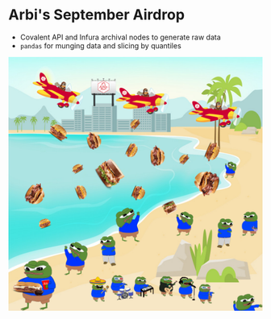 # Arbi's September Airdrop

* Covalent API and Infura archival nodes to generate raw data
* `pandas` for munging data and slicing by quantiles


![Arbis Airdrop Party](./airdrop-arbis-v2.png)